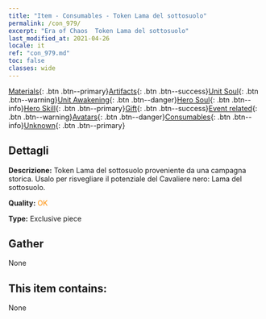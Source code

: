 ```yaml
---
title: "Item - Consumables - Token Lama del sottosuolo"
permalink: /con_979/
excerpt: "Era of Chaos  Token Lama del sottosuolo"
last_modified_at: 2021-04-26
locale: it
ref: "con_979.md"
toc: false
classes: wide
---
```

 [Materials](/ItemsIT/){: .btn .btn--primary}[Artifacts](/ItemsIT/Artifacts/){: .btn .btn--success}[Unit Soul](/ItemsIT/UnitSoul/){: .btn .btn--warning}[Unit Awakening](/ItemsIT/UnitAwakening/){: .btn .btn--danger}[Hero Soul](/ItemsIT/HeroSoul/){: .btn .btn--info}[Hero Skill](/ItemsIT/HeroSkill/){: .btn .btn--primary}[Gift](/ItemsIT/Gift/){: .btn .btn--success}[Event related](/ItemsIT/Events/){: .btn .btn--warning}[Avatars](/ItemsIT/Avatars/){: .btn .btn--danger}[Consumables](/ItemsIT/Consumables/){: .btn .btn--info}[Unknown](/ItemsIT/Unknown/){: .btn .btn--primary}

## Dettagli
 **Descrizione:** Token Lama del sottosuolo proveniente da una campagna storica. Usalo per risvegliare il potenziale del Cavaliere nero: Lama del sottosuolo.

 **Quality:** <span style="color: #FF8C00">OK</span>

 **Type:** Exclusive piece

## Gather

  None

## This item contains:

  None

